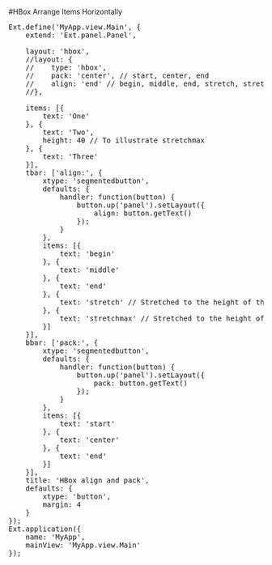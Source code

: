 #HBox Arrange Items Horizontally

<pre class="runnable run">Ext.define('MyApp.view.Main', {
    extend: 'Ext.panel.Panel',

    layout: 'hbox',
    //layout: {
    //    type: 'hbox',
    //    pack: 'center', // start, center, end 
    //    align: 'end' // begin, middle, end, stretch, stretchmax
    //},

    items: [{
        text: 'One'
    }, {
        text: 'Two',
        height: 40 // To illustrate stretchmax
    }, {
        text: 'Three'
    }],
    tbar: ['align:', {
        xtype: 'segmentedbutton',
        defaults: {
            handler: function(button) {
                button.up('panel').setLayout({
                    align: button.getText()
                });
            }
        },
        items: [{
            text: 'begin'
        }, {
            text: 'middle'
        }, {
            text: 'end'
        }, {
            text: 'stretch' // Stretched to the height of the container
        }, {
            text: 'stretchmax' // Stretched to the height of the largest item
        }]
    }],
    bbar: ['pack:', {
        xtype: 'segmentedbutton',
        defaults: {
            handler: function(button) {
                button.up('panel').setLayout({
                    pack: button.getText()
                });
            }
        },
        items: [{
            text: 'start'
        }, {
            text: 'center'
        }, {
            text: 'end'
        }]
    }],
    title: 'HBox align and pack',
    defaults: {
        xtype: 'button',
        margin: 4
    }
});
Ext.application({
    name: 'MyApp',
    mainView: 'MyApp.view.Main'
});
</pre>